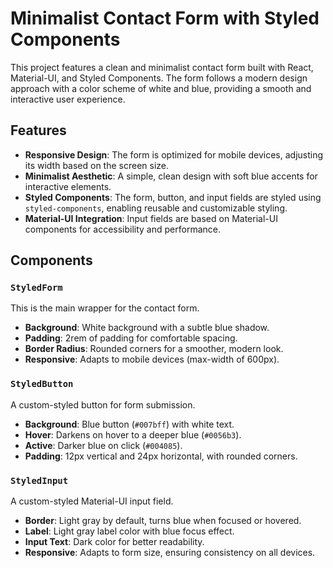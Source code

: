 # Minimalist Contact Form with Styled Components

This project features a clean and minimalist contact form built with React, Material-UI, and Styled Components. The form follows a modern design approach with a color scheme of white and blue, providing a smooth and interactive user experience.

## Features

- **Responsive Design**: The form is optimized for mobile devices, adjusting its width based on the screen size.
- **Minimalist Aesthetic**: A simple, clean design with soft blue accents for interactive elements.
- **Styled Components**: The form, button, and input fields are styled using `styled-components`, enabling reusable and customizable styling.
- **Material-UI Integration**: Input fields are based on Material-UI components for accessibility and performance.

## Components

### `StyledForm`
This is the main wrapper for the contact form.

- **Background**: White background with a subtle blue shadow.
- **Padding**: 2rem of padding for comfortable spacing.
- **Border Radius**: Rounded corners for a smoother, modern look.
- **Responsive**: Adapts to mobile devices (max-width of 600px).

### `StyledButton`
A custom-styled button for form submission.

- **Background**: Blue button (`#007bff`) with white text.
- **Hover**: Darkens on hover to a deeper blue (`#0056b3`).
- **Active**: Darker blue on click (`#004085`).
- **Padding**: 12px vertical and 24px horizontal, with rounded corners.

### `StyledInput`
A custom-styled Material-UI input field.

- **Border**: Light gray by default, turns blue when focused or hovered.
- **Label**: Light gray label color with blue focus effect.
- **Input Text**: Dark color for better readability.
- **Responsive**: Adapts to form size, ensuring consistency on all devices.
